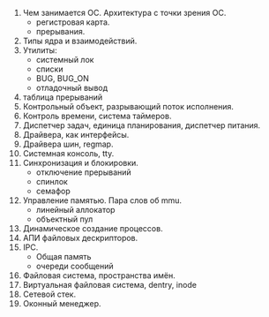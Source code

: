 1. Чем занимается ОС. Архитектура с точки зрения ОС.
	- регистровая карта.
	- прерывания.
2. Типы ядра и взаимодействий.
4. Утилиты:
	- системный лок
	- списки
	- BUG, BUG_ON
	- отладочный вывод
4. таблица прерываний
5. Контрольный объект, разрывающий поток исполнения.
6. Контроль времени, система таймеров.
7. Диспетчер задач, единица планирования, диспетчер питания.
8. Драйвера, как интерфейсы.
8. Драйвера шин, regmap.
9. Системная консоль, tty.
10. Синхронизация и блокировки.
	- отключение прерываний
	- спинлок
	- семафор
9. Управление памятью. Пара слов об mmu.
	- линейный аллокатор
	- объектный пул
10. Динамическое создание процессов.
12. АПИ файловых дескрипторов.
13. IPC.
	- Общая память
	- очереди сообщений
10. Файловая система, пространства имён.
11. Виртуальная файловая система, dentry, inode
12. Сетевой стек.
13. Оконный менеджер.
